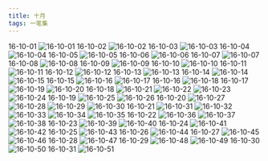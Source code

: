 ```yaml
---
title: 十月
tags: 一笔集
---
```

16-10-01
![16-10-01](https://lh3.googleusercontent.com/-V0DZPSaXIQA/WFcF9yllofI/AAAAAAAAAKg/4iaWL_B-a8w/I/16-10-01.jpg)
16-10-02
![16-10-02](https://lh3.googleusercontent.com/-Skdoj2tnPnY/WFcF-fzCQsI/AAAAAAAAAKk/xa2IW3HCISw/I/16-10-02.jpg)
16-10-03
![16-10-03](https://lh3.googleusercontent.com/-GmHZ8DS2nEM/WFcF-mrjHXI/AAAAAAAAAKo/M7sdH3lsCcE/I/16-10-03.jpg)
16-10-04
![16-10-04](https://lh3.googleusercontent.com/-5uhYsrnSTP0/WFcF_OrDinI/AAAAAAAAAKs/rZp0vtC6YH0/I/16-10-04.jpg)
16-10-05
![16-10-05](https://lh3.googleusercontent.com/-u9TzOP5kGIY/WFcF_SVkOAI/AAAAAAAAAKw/g9WO4aIOAxM/I/16-10-05.jpg)
16-10-06
![16-10-06](https://lh3.googleusercontent.com/-7MqoGBDECFk/WFcF_qVS9OI/AAAAAAAAAK0/5kgw_aBcu8k/I/16-10-06.jpg)
16-10-07
![16-10-07](https://lh3.googleusercontent.com/-zlSpQwA7Lrc/WFcGAMCMWjI/AAAAAAAAAK4/ATYgatWihO4/I/16-10-07.jpg)
16-10-08
![16-10-08](https://lh3.googleusercontent.com/-Sfz54CEX8Jc/WFcGAXT0g0I/AAAAAAAAAK8/sVX3hDdtxcA/I/16-10-08.jpg)
16-10-09
![16-10-09](https://lh3.googleusercontent.com/-LtdR7W0zRtI/WFcGAwtg9NI/AAAAAAAAALA/JsWEGGztvUI/I/16-10-09.jpg)
16-10-10
![16-10-10](https://lh3.googleusercontent.com/--DO323g2hw4/WFcGB6t6bsI/AAAAAAAAALE/VlviYgSn2E4/I/16-10-10.jpg)
16-10-11
![16-10-11](https://lh3.googleusercontent.com/-BlVl94O3HWA/WFcGCV-kSuI/AAAAAAAAALI/UcF8WIzqVug/I/16-10-11.jpg)
16-10-12
![16-10-12](https://lh3.googleusercontent.com/-Vr2UO1IP8AY/WFcGClJPYTI/AAAAAAAAALM/Of8kkM-yzQ8/I/16-10-12.jpg)
16-10-13
![16-10-13](https://lh3.googleusercontent.com/-IOWdf7YTYMI/WFcGDCLnJFI/AAAAAAAAALQ/K8hk3ubc07g/I/16-10-13.jpg)
16-10-14
![16-10-14](https://lh3.googleusercontent.com/-LRG8d03ULO0/WFcGDrfpgKI/AAAAAAAAALU/YdZ6CTzxgxM/I/16-10-14.jpg)
![16-10-15](https://lh3.googleusercontent.com/-Y0amdo6yAEA/WFcGD3MgKhI/AAAAAAAAALY/3r6BgRBiG-w/I/16-10-15.jpg)
16-10-15
![16-10-16](https://lh3.googleusercontent.com/-IwP3zg587xE/WFcGEU_-EkI/AAAAAAAAALc/lHA9jq1kOGA/I/16-10-16.jpg)
![16-10-17](https://lh3.googleusercontent.com/-U5ijxTyv6AI/WFcGEtli3II/AAAAAAAAALg/mrDOprcD0ik/I/16-10-17.jpg)
16-10-16
![16-10-18](https://lh3.googleusercontent.com/-0zE6INfpCrk/WFcGE19AV2I/AAAAAAAAALk/yU5ksXu8Jms/I/16-10-18.jpg)
16-10-17
![16-10-19](https://lh3.googleusercontent.com/-OvVevFRJoH0/WFcGFAb-hMI/AAAAAAAAALo/40tBA5eP3vc/I/16-10-19.jpg)
![16-10-20](https://lh3.googleusercontent.com/-Hysb0nnksDI/WFcGFnIsOmI/AAAAAAAAALs/C_YvEHp26Os/I/16-10-20.jpg)
16-10-18
![16-10-21](https://lh3.googleusercontent.com/-ngw0tEfyhQ0/WFcGF9eiyMI/AAAAAAAAALw/mwMwmJxZJYg/I/16-10-21.jpg)
![16-10-22](https://lh3.googleusercontent.com/-fXvL8H3CgNE/WFcGGZqcNsI/AAAAAAAAAL0/1zmt7wY4YlQ/I/16-10-22.jpg)
![16-10-23](https://lh3.googleusercontent.com/-UaX1ovpGKvg/WFcGG-LwpEI/AAAAAAAAAL4/h-KN0epD65w/I/16-10-23.jpg)
![16-10-24](https://lh3.googleusercontent.com/-J_SqMartatY/WFcGHKgoH2I/AAAAAAAAAL8/WaJwAx1IlDY/I/16-10-24.jpg)
16-10-19
![16-10-25](https://lh3.googleusercontent.com/-xn74nguSVVQ/WFcGHrq9RAI/AAAAAAAAAMA/v3b1teaGqtA/I/16-10-25.jpg)
![16-10-26](https://lh3.googleusercontent.com/-N18zvwN6qP4/WFcGIPuqiEI/AAAAAAAAAME/Yzwijb-23tw/I/16-10-26.jpg)
16-10-20
![16-10-27](https://lh3.googleusercontent.com/-nWU1igJPD6E/WFcGIVaPUqI/AAAAAAAAAMI/t2tGcrdOxwU/I/16-10-27.jpg)
![16-10-28](https://lh3.googleusercontent.com/-6sxr0PXSs6Y/WFcGIv3Za6I/AAAAAAAAAMM/mZJ4hQIgx-c/I/16-10-28.jpg)
![16-10-29](https://lh3.googleusercontent.com/-hgloOS4frs4/WFcGIz4pdVI/AAAAAAAAAMQ/0EQXA28BToc/I/16-10-29.jpg)
![16-10-30](https://lh3.googleusercontent.com/-2Vmp_fYRXQI/WFcGJc_D1iI/AAAAAAAAAMU/3kiiENvooxM/I/16-10-30.jpg)
16-10-21
![16-10-31](https://lh3.googleusercontent.com/-AQg07Ws9H3M/WFcGJ2Js25I/AAAAAAAAAMY/8-3blU5Xc3Y/I/16-10-31.jpg)
![16-10-32](https://lh3.googleusercontent.com/-Fj9z-W0CIZ0/WFcGKF0Ij2I/AAAAAAAAAMc/U2pq-ATC-yU/I/16-10-32.jpg)
![16-10-33](https://lh3.googleusercontent.com/-Up3d23BpzA0/WFcGKdu-85I/AAAAAAAAAMg/muUrPrEjEWk/I/16-10-33.jpg)
![16-10-34](https://lh3.googleusercontent.com/-YMD70nr1lVs/WFcGKlNzaNI/AAAAAAAAAMk/h7o15CIFuN0/I/16-10-34.jpg)
![16-10-35](https://lh3.googleusercontent.com/-RXMlof-W7V4/WFcGK-KmddI/AAAAAAAAAMo/MF4A9LrQrRM/I/16-10-35.jpg)
16-10-22
![16-10-36](https://lh3.googleusercontent.com/-jExglVZFXLs/WFcGLWnlMRI/AAAAAAAAAMs/Z9GusHPH30Q/I/16-10-36.jpg)
![16-10-37](https://lh3.googleusercontent.com/-srw5rPjzJUE/WFcGLqCj4wI/AAAAAAAAAMw/jKpzObMhTk0/I/16-10-37.jpg)
![16-10-38](https://lh3.googleusercontent.com/-ZiZybIHYsWo/WFcGL7FOAHI/AAAAAAAAAM0/OilNDhI6doA/I/16-10-38.jpg)
16-10-23
![16-10-39](https://lh3.googleusercontent.com/-Rqv_Y4b9ojg/WFcGMPMQfwI/AAAAAAAAAM4/YuvugJbVXIQ/I/16-10-39.jpg)
![16-10-40](https://lh3.googleusercontent.com/-AZLyT2hWA-Q/WFcGMRd7D4I/AAAAAAAAAM8/D1J-cXSG5dY/I/16-10-40.jpg)
16-10-24
![16-10-41](https://lh3.googleusercontent.com/-_hhFeGUEbs4/WFcGMoUhZII/AAAAAAAAANA/WediqMRkdtU/I/16-10-41.jpg)
![16-10-42](https://lh3.googleusercontent.com/-GEh_zAx4PZc/WFcGM3Hf5AI/AAAAAAAAANE/6sD-CKVJ3mM/I/16-10-42.jpg)
16-10-25
![16-10-43](https://lh3.googleusercontent.com/-MHCUXb1SCi0/WFcGNNtfnvI/AAAAAAAAANI/SVcFFHrh6dk/I/16-10-43.jpg)
16-10-26
![16-10-44](https://lh3.googleusercontent.com/-492kZQxE-mM/WFcGNTP13ZI/AAAAAAAAANM/W5FeJKUqvVw/I/16-10-44.jpg)
16-10-27
![16-10-45](https://lh3.googleusercontent.com/-Imt4ILLS36w/WFcGNj-O-NI/AAAAAAAAANQ/O0b8syicZzc/I/16-10-45.jpg)
![16-10-46](https://lh3.googleusercontent.com/-67b7rogLrBg/WFcGNzSTQoI/AAAAAAAAANU/8-rcacs3Jfo/I/16-10-46.jpg)
16-10-28
![16-10-47](https://lh3.googleusercontent.com/-_47tuzoZaeY/WFcGOMsBJqI/AAAAAAAAANY/pByLvAiCE-c/I/16-10-47.jpg)
16-10-29
![16-10-48](https://lh3.googleusercontent.com/-B3CLWFBUYBE/WFcGOYWJnKI/AAAAAAAAANc/RKrOio5hT0A/I/16-10-48.jpg)
![16-10-49](https://lh3.googleusercontent.com/-9gXCnr0pD8Y/WFcGO6CqSxI/AAAAAAAAANg/lTButl-QvZI/I/16-10-49.jpg)
16-10-30
![16-10-50](https://lh3.googleusercontent.com/-YfMMlycp2Wk/WFcGPEoWeuI/AAAAAAAAANk/p7wK76mPCMM/I/16-10-50.jpg)
16-10-31
![16-10-51](https://lh3.googleusercontent.com/-NPY_lOj8YkM/WFcGPRuLyKI/AAAAAAAAANo/xMDZfwzaDw8/I/16-10-51.jpg)








